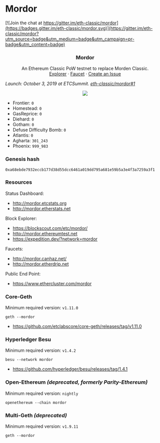 # Mordor
[![Join the chat at https://gitter.im/eth-classic/mordor](https://badges.gitter.im/eth-classic/mordor.svg)](https://gitter.im/eth-classic/mordor?utm_source=badge&utm_medium=badge&utm_campaign=pr-badge&utm_content=badge)

<center>
  <h3 align="center">Mordor</h3>
  <p align="center">
    An Ethereum Classic PoW testnet to replace Morden Classic.
    <br />
    <a href="http://mordor.etccoopexplorer.com/">Explorer</a>
    ·
    <a href="http://mordor.canhaz.net/">Faucet</a>
    ·
    <a href="https://github.com/eth-classic/mordor/issues/new">Create an Issue</a>
  </p>
</center>

_Launch: October 3, 2019 at ETCSummit. [eth-classic/mordor#1](https://github.com/eth-classic/mordor/issues/1)_

<p align="center">
<a href="https://www.youtube.com/watch?v=sURnZEeIqBU"><img src="https://img.youtube.com/vi/Msi6EItbslk/0.jpg" /></a>
</p>

- Frontier: `0`
- Homestead: `0`
- GasReprice: `0`
- Diehard: `0`
- Gotham: `0`
- Defuse Difficulty Bomb: `0`
- Atlantis: `0`
- Agharta: `301_243`
- Phoenix: `999_983`

### Genesis hash

```
0xa68ebde7932eccb177d38d55dcc6461a019dd795a681e59b5a3e4f3a7259a3f1
```

### Resources

Status Dashboard:
- http://mordor.etcstats.org
- http://mordor.etherstats.net

Block Explorer:
- https://blockscout.com/etc/mordor/
- http://mordor.ethereumtest.net
- https://expedition.dev/?network=mordor

Faucets:
- http://mordor.canhaz.net/
- http://mordor.etherdrip.net

Public End Point:
- https://www.ethercluster.com/mordor

### Core-Geth

Minimum required version: `v1.11.0`

```
geth --mordor
```
- https://github.com/etclabscore/core-geth/releases/tag/v1.11.0

### Hyperledger Besu

Minimum required version: `v1.4.2`

```
besu --network mordor
```
- https://github.com/hyperledger/besu/releases/tag/1.4.1

### Open-Ethereum _(deprecated, formerly Parity-Ethereum)_

Minimum required version: `nightly`

```
openethereum --chain mordor
```

### Multi-Geth _(deprecated)_

Minimum required version: `v1.9.11`

```
geth --mordor
```
